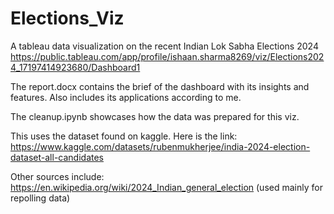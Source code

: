 # Elections_Viz
A tableau data visualization on the recent Indian Lok Sabha Elections 2024
https://public.tableau.com/app/profile/ishaan.sharma8269/viz/Elections2024_17197414923680/Dashboard1


The report.docx contains the brief of the dashboard with its insights and features. Also includes its applications according to me.


The cleanup.ipynb showcases how the data was prepared for this viz.


This uses the dataset found on kaggle. 
Here is the link: https://www.kaggle.com/datasets/rubenmukherjee/india-2024-election-dataset-all-candidates


Other sources include: https://en.wikipedia.org/wiki/2024_Indian_general_election (used mainly for repolling data)



